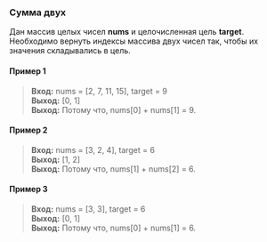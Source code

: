 ### Сумма двух

Дан массив целых чисел **nums** и целочисленная цель **target**. Необходимо вернуть индексы массива
двух чисел так, чтобы их значения складывались в цель.

#### Пример 1
> **Вход:** nums = [2, 7, 11, 15], target = 9  
> **Выход:** [0, 1]  
> **Выход:** Потому что, nums[0] + nums[1] = 9.


#### Пример 2
> **Вход:** nums = [3, 2, 4], target = 6  
> **Выход:** [1, 2]  
> **Выход:** Потому что, nums[1] + nums[2] = 6.

#### Пример 3
> **Вход:** nums = [3, 3], target = 6  
> **Выход:** [0, 1]  
> **Выход:** Потому что, nums[0] + nums[1] = 6.
